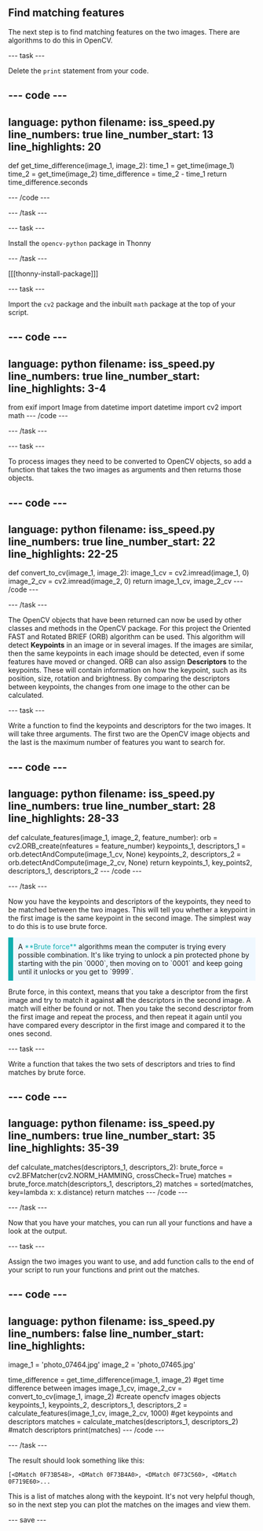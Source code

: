 ## Find matching features

The next step is to find matching features on the two images. There are algorithms to do this in OpenCV.

--- task ---

Delete the `print` statement from your code.

--- code ---
---
language: python
filename: iss_speed.py
line_numbers: true
line_number_start: 13
line_highlights: 20
---
def get_time_difference(image_1, image_2):
    time_1 = get_time(image_1)
    time_2 = get_time(image_2)
    time_difference = time_2 - time_1
    return time_difference.seconds



--- /code ---

--- /task ---

--- task ---

Install the `opencv-python` package in Thonny

--- /task ---

[[[thonny-install-package]]]

--- task ---

Import the `cv2` package and the inbuilt `math` package at the top of your script.

--- code ---
---
language: python
filename: iss_speed.py
line_numbers: true
line_number_start: 
line_highlights: 3-4
---
from exif import Image
from datetime import datetime
import cv2
import math
--- /code ---

--- /task ---

--- task ---

To process images they need to be converted to OpenCV objects, so add a function that takes the two images as arguments and then returns those objects.

--- code ---
---
language: python
filename: iss_speed.py
line_numbers: true
line_number_start: 22
line_highlights: 22-25
---
def convert_to_cv(image_1, image_2):
    image_1_cv = cv2.imread(image_1, 0)
    image_2_cv = cv2.imread(image_2, 0)
    return image_1_cv, image_2_cv
--- /code ---

--- /task ---

The OpenCV objects that have been returned can now be used by other classes and methods in the OpenCV package. For this project the Oriented FAST and Rotated BRIEF (ORB) algorithm can be used. This algorithm will detect **Keypoints** in an image or in several images. If the images are similar, then the same keypoints in each image should be detected, even if some features have moved or changed. ORB can also assign **Descriptors** to the keypoints. These will contain information on how the keypoint, such as its position, size, rotation and brightness. By comparing the descriptors between keypoints, the changes from one image to the other can be calculated.

--- task ---

Write a function to find the keypoints and descriptors for the two images. It will take three arguments. The first two are the OpenCV image objects and the last is the maximum number of features you want to search for.

--- code ---
---
language: python
filename: iss_speed.py
line_numbers: true
line_number_start: 28
line_highlights: 28-33
---
def calculate_features(image_1, image_2, feature_number):
    orb = cv2.ORB_create(nfeatures = feature_number)
    keypoints_1, descriptors_1 = orb.detectAndCompute(image_1_cv, None)
    keypoints_2, descriptors_2 = orb.detectAndCompute(image_2_cv, None)
    return keypoints_1, key_points2, descriptors_1, descriptors_2
--- /code ---

--- /task ---

Now you have the keypoints and descriptors of the keypoints, they need to be matched between the two images. This will tell you whether a keypoint in the first image is the same keypoint in the second image. The simplest way to do this is to use brute force.

<p style="border-left: solid; border-width:10px; border-color: #0faeb0; background-color: aliceblue; padding: 10px;">
A <span style="color: #0faeb0">**Brute force**</span> algorithms mean the computer is trying every possible combination. It's like trying to unlock a pin protected phone by starting with the pin `0000`, then moving on to `0001` and keep going until it unlocks or you get to `9999`.
</p>

Brute force, in this context, means that you take a descriptor from the first image and try to match it against **all** the descriptors in the second image. A match will either be found or not. Then you take the second descriptor from the first image and repeat the process, and then repeat it again until you have compared every descriptor in the first image and compared it to the ones second.

--- task ---

Write a function that takes the two sets of descriptors and tries to find matches by brute force.

--- code ---
---
language: python
filename: iss_speed.py
line_numbers: true
line_number_start: 35
line_highlights: 35-39
---
def calculate_matches(descriptors_1, descriptors_2):
    brute_force = cv2.BFMatcher(cv2.NORM_HAMMING, crossCheck=True)
    matches = brute_force.match(descriptors_1, descriptors_2)
    matches = sorted(matches, key=lambda x: x.distance)
    return matches
--- /code ---

--- /task ---

Now that you have your matches, you can run all your functions and have a look at the output.

--- task ---

Assign the two images you want to use, and add function calls to the end of your script to run your functions and print out the matches.

--- code ---
---
language: python
filename: iss_speed.py
line_numbers: false
line_number_start:
line_highlights: 
---
image_1 = 'photo_07464.jpg'
image_2 = 'photo_07465.jpg'


time_difference = get_time_difference(image_1, image_2) #get time difference between images
image_1_cv, image_2_cv = convert_to_cv(image_1, image_2) #create opencfv images objects
keypoints_1, keypoints_2, descriptors_1, descriptors_2 = calculate_features(image_1_cv, image_2_cv, 1000) #get keypoints and descriptors
matches = calculate_matches(descriptors_1, descriptors_2) #match descriptors
print(matches)
--- /code ---

--- /task ---

The result should look something like this:

```
[<DMatch 0F73B548>, <DMatch 0F73B4A0>, <DMatch 0F73C560>, <DMatch 0F719E60>...
```

This is a list of matches along with the keypoint. It's not very helpful though, so in the next step you can plot the matches on the images and view them.

--- save ---